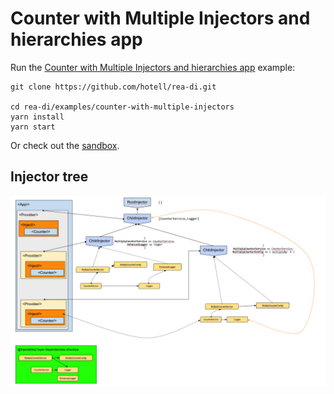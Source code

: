 # Counter with Multiple Injectors and hierarchies app

Run the [Counter with Multiple Injectors and hierarchies app](.) example:

```
git clone https://github.com/hotell/rea-di.git

cd rea-di/examples/counter-with-multiple-injectors
yarn install
yarn start
```

Or check out the [sandbox](https://codesandbox.io/s/github/Hotell/rea-di/tree/master/examples/counter-with-multiple-injectors).

## Injector tree

![Injector tree](../img/counter-with-multiple-di.png)
